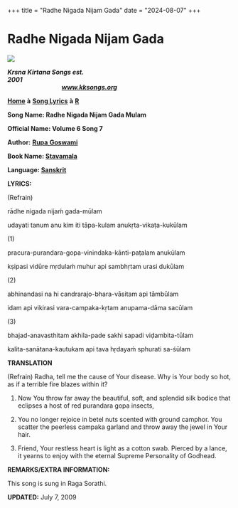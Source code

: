 +++
title = "Radhe Nigada Nijam Gada"
date = "2024-08-07"
+++

# Radhe Nigada Nijam Gada
**[![](http://kksongs.org/image_files/image002.jpg)](http://kksongs.org/)**

**_Krsna_** **_Kirtana Songs est. 2001_**                                                                                                                                                      **_www.kksongs.org_**

**[Home](http://kksongs.org/)** **à** **[Song Lyrics](http://kksongs.org/lyrics.html)** **à** **[R](http://kksongs.org/songs/song_r.html)**

**Song Name: Radhe Nigada Nijam Gada Mulam**

**Official Name: Volume 6 Song 7**

**Author:** [**Rupa** **Goswami**](http://kksongs.org/authors/list/rupa.html)

**Book Name: [Stavamala](http://kksongs.org/authors/stavamala.html)**

**Language: [Sanskrit](http://kksongs.org/language/list/sanskrit.html)**

**LYRICS:**

(Refrain)

rādhe nigada nijaḿ gada-mūlam

udayati tanum anu kim iti tāpa-kulam anukṛta-vikaṭa-kukūlam

(1)

pracura-purandara-gopa-vinindaka-kānti-paṭalam anukūlam

kṣipasi vidūre mṛdulaḿ muhur api sambhṛtam urasi dukūlam

(2)

abhinandasi na hi candrarajo-bhara-vāsitam api tāmbūlam

idam api vikirasi vara-campaka-kṛtam anupama-dāma sacūlam

(3)

bhajad-anavasthitam akhila-pade sakhi sapadi viḍambita-tūlam

kalita-sanātana-kautukam api tava hṛdayaḿ sphurati sa-śūlam

**TRANSLATION**

(Refrain) Radha, tell me the cause of Your disease. Why is Your body so hot, as if a terrible fire blazes within it?

1) Now You throw far away the beautiful, soft, and splendid silk bodice that eclipses a host of red purandara gopa insects,

2) You no longer rejoice in betel nuts scented with ground camphor. You scatter the peerless campaka garland and throw away the jewel in Your hair.

3) Friend, Your restless heart is light as a cotton swab. Pierced by a lance, it yearns to enjoy with the eternal Supreme Personality of Godhead.

**REMARKS/EXTRA INFORMATION:**

This song is sung in Raga Sorathi.

**UPDATED:** July 7, 2009